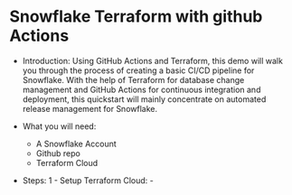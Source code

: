 
# Snowflake Terraform with github Actions
* Introduction:
  Using GitHub Actions and Terraform, this demo will walk you through the process of creating a basic CI/CD pipeline for Snowflake.
  With the help of Terraform for database change management and GitHub Actions for continuous integration and deployment, this quickstart will mainly concentrate on automated release management for Snowflake.

* What you will need:
  - A Snowflake Account
  - Github repo
  - Terraform Cloud
 
* Steps:
  1 - Setup Terraform Cloud:
        - 
  
